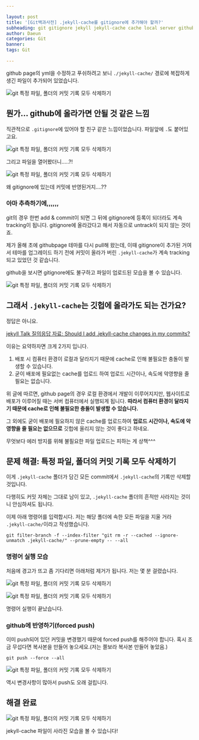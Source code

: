 ```yaml
---

layout: post
title: '[Git백과사전] .jekyll-cache를 gitignore에 추가해야 할까?'
subheading: git gitignore jekyll jekyll-cache cache local server github jekyll_Talk gem 깃 깃허브 github_page
author: Daeun
categories: Git
banner:
tags: Git
  
---
```


github page의 yml을 수정하고 푸쉬하려고 보니 `./jekyll-cache/` 경로에 복잡하게 생긴 파일이 추가되어 있었습니다.

![git 특정 파일, 폴더의 커밋 기록 모두 삭제하기](https://cdn.jsdelivr.net/gh/splanky0314/CDN/Git/2023-11-17-gitignore_jekyll-cache/1.jpg)

## 뭔가... github에 올라가면 안될 것 같은 느낌

직관적으로 `.gitignore`에 있어야 할 친구 같은 느낌이었습니다. 파일앞에 `.`도 붙어있고요. 

![git 특정 파일, 폴더의 커밋 기록 모두 삭제하기](https://cdn.jsdelivr.net/gh/splanky0314/CDN/Git/2023-11-17-gitignore_jekyll-cache/2.png)


그리고 파일을 열어봤더니.....?!

![git 특정 파일, 폴더의 커밋 기록 모두 삭제하기](https://cdn.jsdelivr.net/gh/splanky0314/CDN/Git/2023-11-17-gitignore_jekyll-cache/3.jpg)

왜 gitignore에 있는데 커밋에 반영된거지....??

### 아마 추측하기에,,,,,,

git의 경우 한번 add & commit이 되면 그 뒤에 gitignore에 등록이 되더라도 계속 tracking이 됩니다. gitignore에 올라갔다고 해서 자동으로 untrack이 되지 않는 것이죠. 

제가 올해 초에 githubpage 테마를 다시 pull해 왔는데, 이때 gitignore이 추가된 거여서 테마를 업그레이드 하기 전에 커밋이 올라가 버린 `.jekyll-cache`가 계속 tracking되고 있었던 것 같습니다.

github을 보시면 gitignore에도 불구하고 파일이 업로드된 모습을 볼 수 있습니다.

![git 특정 파일, 폴더의 커밋 기록 모두 삭제하기](https://cdn.jsdelivr.net/gh/splanky0314/CDN/Git/2023-11-17-gitignore_jekyll-cache/4.png)

## 그래서 `.jekyll-cache`는 깃헙에 올라가도 되는 건가요?

정답은 아니요.

[jekyll Talk 질의응답 자료: Should I add .jekyll-cache changes in my commits?](https://talk.jekyllrb.com/t/should-i-add-jekyll-cache-changes-in-my-commits/4464)

이유는 요약하자면 크게  2가지 입니다.

1. 배포 시 컴퓨터 환경이 로컬과 달라지기 때문에 cache로 인해 불필요한 충돌이 발생할 수 있습니다.
2. 굳이 배포에 필요없는 cache를 업로드 하여 업로드 시간이나, 속도에 악영향을 줄 필요는 없습니다.

위 글에 따르면, github page의 경우 로컬 환경에서 개발이 이루어지지만, 웹사이트로 배포가 이루어질 때는 서버 컴퓨터에서 실행되게 됩니다. **따라서 컴퓨터 환경이 달라지기 때문에 cache로 인해 불필요한 충돌이 발생할 수 있습니다.**

그 외에도 굳이 배포에 필요하지 않은 cache를 업로드하여 **업로드 시간이나, 속도에 악영향을 줄 필요는 없으므로** 깃헙에 올리지 않는 것이 좋다고 하네요.

무엇보다 에러 방지를 위해 불필요한 파일 업로드는 피하는 게 상책^^^

## 문제 해결: 특정 파일, 폴더의 커밋 기록 모두 삭제하기

이게 `.jekyll-cache` 폴더가 담긴 모든 commit에서 `.jekyll-cache`의 기록만 삭제할 것입니다.

다행히도 커밋 자체는 그대로 남이 있고, `.jekyll-cache` 폴더의 흔적만 사라지는 것이니 안심하셔도 됩니다.

이제 아래 명령어를 입력합시다. 저는 해당 폴더에 속한 모든 파일을 지울 거라 `.jekyll-cache/`이라고 작성했습니다.
```
git filter-branch -f --index-filter "git rm -r --cached --ignore-unmatch .jekyll-cache/" --prune-empty -- --all
```

### 명령어 실행 모습

처음에 경고가 뜨고 좀 기다리면 아래처럼 제거가 됩니다. 저는 몇 분 걸렸습니다.

![git 특정 파일, 폴더의 커밋 기록 모두 삭제하기](https://cdn.jsdelivr.net/gh/splanky0314/CDN/Git/2023-11-17-gitignore_jekyll-cache/5.png)

![git 특정 파일, 폴더의 커밋 기록 모두 삭제하기](https://cdn.jsdelivr.net/gh/splanky0314/CDN/Git/2023-11-17-gitignore_jekyll-cache/6.png)

명령어 실행이 끝났습니다.

### github에 반영하기(forced push)

이미 push되어 있던 커밋을 변경했기 때문에 forced push를 해주어야 합니다. 혹시 조금 무섭다면 복사본을 만들어 놓으세요.(저는 쫄보라 복사본 만들어 놓았음.)

```
git push --force --all
```

![git 특정 파일, 폴더의 커밋 기록 모두 삭제하기](https://cdn.jsdelivr.net/gh/splanky0314/CDN/Git/2023-11-17-gitignore_jekyll-cache/7.png)
  
역시 변경사항이 많아서 push도 오래 걸립니다.
 
 ## 해결 완료
 ![git 특정 파일, 폴더의 커밋 기록 모두 삭제하기](https://cdn.jsdelivr.net/gh/splanky0314/CDN/Git/2023-11-17-gitignore_jekyll-cache/8.png)


jekyll-cache 파일이 사라진 모습을 볼 수 있습니다!
